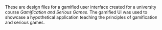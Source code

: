 These are design files for a gamified user interface created for a university course _Gamification and Serious Games_. The gamified UI was used to showcase a hypothetical application teaching the principles of gamification and serious games.
